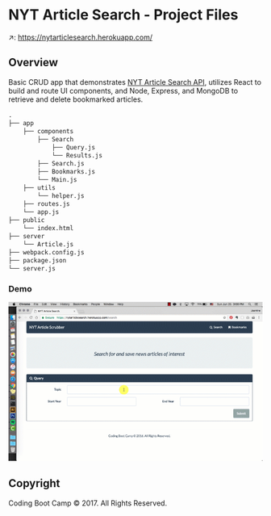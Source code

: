 # NYT Article Search - Project Files

:arrow_upper_right:: https://nytarticlesearch.herokuapp.com/

## Overview

Basic CRUD app that demonstrates [NYT Article Search API](https://developer.nytimes.com/article_search_v2.json), utilizes React to build and route UI components, and Node, Express, and MongoDB to retrieve and delete bookmarked articles.

```
.
├── app
    ├── components
        ├── Search
            ├── Query.js
            └── Results.js
        ├── Search.js
        ├── Bookmarks.js
        └── Main.js
    ├── utils
        └── helper.js
    ├── routes.js
    └── app.js
├── public
    └── index.html
├── server
    └── Article.js
├── webpack.config.js
├── package.json
└── server.js
```

### Demo
![Demo GIF](demo/demo.gif)

## Copyright

Coding Boot Camp © 2017. All Rights Reserved.
